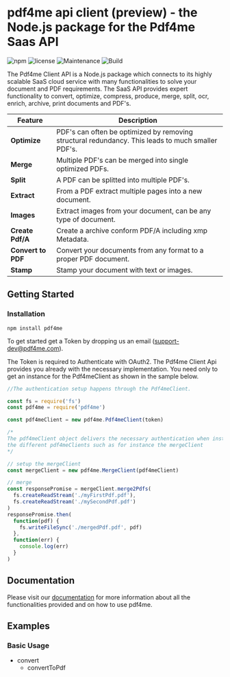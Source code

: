 # pdf4me api client (preview) - the Node.js package for the Pdf4me Saas API

![npm](https://img.shields.io/npm/v/pdf4me.svg) ![license](https://img.shields.io/github/license/mashape/apistatus.svg) ![Maintenance](https://img.shields.io/maintenance/yes/2018.svg) ![Build](https://ynoox.visualstudio.com/_apis/public/build/definitions/2e29c2f0-3f4a-40e1-a4b1-1cc465571206/304/badge)

The Pdf4me Client API is a Node.js package which connects to its highly scalable SaaS cloud service with many functionalities to solve your document and PDF requirements. The SaaS API provides expert functionality to convert, optimize, compress, produce, merge, split, ocr, enrich, archive, print documents and PDF's.

| Feature            | Description                                                                                       |
| ------------------ | ------------------------------------------------------------------------------------------------- |
| **Optimize**       | PDF's can often be optimized by removing structural redundancy. This leads to much smaller PDF's. |
| **Merge**          | Multiple PDF's can be merged into single optimized PDFs.                                          |
| **Split**          | A PDF can be splitted into multiple PDF's.                                                        |
| **Extract**        | From a PDF extract multiple pages into a new document.                                            |
| **Images**         | Extract images from your document, can be any type of document.                                   |
| **Create Pdf/A**   | Create a archive conform PDF/A including xmp Metadata.                                            |
| **Convert to PDF** | Convert your documents from any format to a proper PDF document.                                  |
| **Stamp**          | Stamp your document with text or images.                                                          |

## Getting Started

### Installation

`npm install pdf4me`

To get started get a Token by dropping us an email (support-dev@pdf4me.com).

The Token is required to Authenticate with OAuth2. The Pdf4me Client Api provides you already with the necessary implementation. You need only to get an instance for the Pdf4meClient as shown in the sample below.

```javascript
//The authentication setup happens through the Pdf4meClient.

const fs = require('fs')
const pdf4me = require('pdf4me')

const pdf4meClient = new pdf4me.Pdf4meClient(token)

/*
The pdf4meClient object delivers the necessary authentication when instantiating
the different pdf4meClients such as for instance the mergeClient
*/

// setup the mergeClient
const mergeClient = new pdf4me.MergeClient(pdf4meClient)

// merge
const responsePromise = mergeClient.merge2Pdfs(
  fs.createReadStream('./myFirstPdf.pdf'),
  fs.createReadStream('./mySecondPdf.pdf')
)
responsePromise.then(
  function(pdf) {
    fs.writeFileSync('./mergedPdf.pdf', pdf)
  },
  function(err) {
    console.log(err)
  }
)
```

## Documentation

Please visit our [documentation]() for more information about all the functionalities provided and on how to use pdf4me.

## Examples

### Basic Usage

- convert
  - convertToPdf
